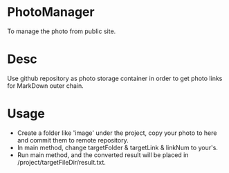 # PhotoManager
To manage the photo from public site.

# Desc
Use github repository  as photo storage container in order to get photo links for MarkDown outer chain.

# Usage
- Create a folder like 'image' under the project, copy your photo to here and commit them to remote repository.
- In main method, change targetFolder & targetLink & linkNum to your's.
- Run main method, and the converted result will be placed in /project/targetFileDir/result.txt.